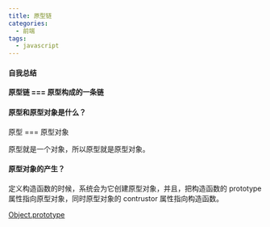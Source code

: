 ```yaml
---
title: 原型链
categories:
  - 前端
tags:
  - javascript
---
```


#### 自我总结

**原型链 === 原型构成的一条链**

#### 原型和原型对象是什么？

原型 === 原型对象

原型就是一个对象，所以原型就是原型对象。

#### 原型对象的产生？

定义构造函数的时候，系统会为它创建原型对象，并且，把构造函数的 prototype 属性指向原型对象，同时原型对象的 contrustor 属性指向构造函数。

[Object.prototype](https://www.zhihu.com/question/60447787)
